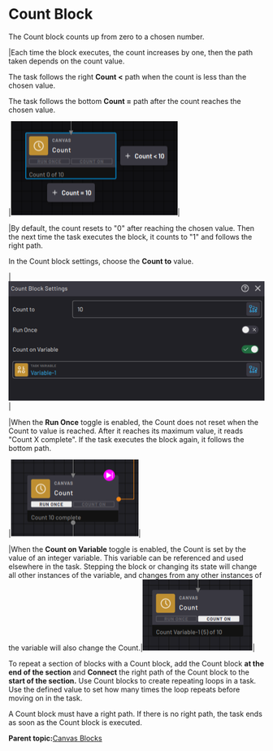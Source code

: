 # Count Block

The Count block counts up from zero to a chosen number.

|Each time the block executes, the count increases by one, then the path taken depends on the count value.

The task follows the right **Count <** path when the count is less than the chosen value.

The task follows the bottom **Count =** path after the count reaches the chosen value.

|![](../Images/TaskCanvasBlockGlossary/Canvas-Count-Block.png)|

|By default, the count resets to "0" after reaching the chosen value. Then the next time the task executes the block, it counts to "1" and follows the right path.

 In the Count block settings, choose the **Count to** value.

|![](../Images/TaskCanvasBlockGlossary/Canvas-Count-Settings.png)|

|When the **Run Once** toggle is enabled, the Count does not reset when the Count to value is reached. After it reaches its maximum value, it reads "Count X complete". If the task executes the block again, it follows the bottom path.

|![](../Images/TaskCanvasBlockGlossary/Canvas-Count-Block-RunOnce.png)|

|When the **Count on Variable** toggle is enabled, the Count is set by the value of an integer variable. This variable can be referenced and used elsewhere in the task. Stepping the block or changing its state will change all other instances of the variable, and changes from any other instances of the variable will also change the Count.|![](../Images/TaskCanvasBlockGlossary/Canvas-Count-Block-CountOn.png)|

To repeat a section of blocks with a Count block, add the Count block **at the end of the section** and **Connect** the right path of the Count block to the **start of the section.** Use Count blocks to create repeating loops in a task. Use the defined value to set how many times the loop repeats before moving on in the task.

A Count block must have a right path. If there is no right path, the task ends as soon as the Count block is executed.

**Parent topic:**[Canvas Blocks](../TaskCanvasBlockGlossary/Canvas-Overview.md)

